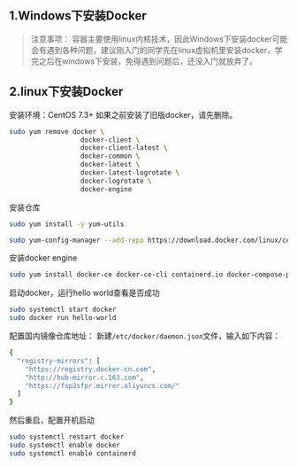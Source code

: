## 1.Windows下安装Docker

> 注意事项：
> 容器主要使用linux内核技术，因此Windows下安装docker可能会有遇到各种问题，建议刚入门的同学先在linux虚拟机里安装docker，学完之后在windows下安装，免得遇到问题后，还没入门就放弃了。

## 2.linux下安装Docker

安装环境：CentOS 7.3+
如果之前安装了旧版docker，请先删除。

```bash
sudo yum remove docker \
                  docker-client \
                  docker-client-latest \
                  docker-common \
                  docker-latest \
                  docker-latest-logrotate \
                  docker-logrotate \
                  docker-engine
```

安装仓库

```bash
sudo yum install -y yum-utils

sudo yum-config-manager --add-repo https://download.docker.com/linux/centos/docker-ce.repo
```

安装docker engine

```bash
sudo yum install docker-ce docker-ce-cli containerd.io docker-compose-plugin
```

启动docker，运行hello world查看是否成功

```bash
sudo systemctl start docker
sudo docker run hello-world
```

配置国内镜像仓库地址：
新建`/etc/docker/daemon.json`文件，输入如下内容：

```bash
{
  "registry-mirrors": [
    "https://registry.docker-cn.com",
    "http://hub-mirror.c.163.com",
    "https://fsp2sfpr.mirror.aliyuncs.com/"
  ]
}
```

然后重启，配置开机启动

```bash
sudo systemctl restart docker
sudo systemctl enable docker
sudo systemctl enable containerd
```

